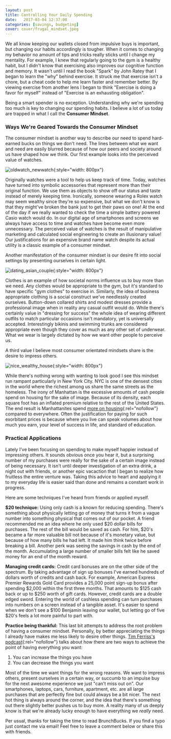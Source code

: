 ```yaml
---
layout: post
title: Controlling Your Daily Spending
date:   2017-03-04 12:37:00
categories: [savings, budgeting]
cover: cover/frugal_mindset.jpeg
---
```

We all know keeping our wallets closed from impulsive buys is important, but changing our habits accordingly is tougher. When it comes to changing my behavior no amount of tips and tricks really sticks until I change my mentality. For example, I knew that regularly going to the gym is a healthy habit, but I didn't know that exercising also improves our cognitive function and memory. It wasn't until I read the book "Spark" by John Ratey that I began to learn the "why" behind exercise. It struck me that exercise isn't a chore, but a cheat code to help me learn faster and remember better. By viewing exercise from another lens I began to think "Exercise is doing a favor for myself" instead of "Exercise is an exhausting obligation".

Being a smart spender is no exception. Understanding why we're spending too much is key to changing our spending habits. I believe a lot of us today are trapped in what I call the **Consumer Mindset**.

### Ways We're Geared Towards the Consumer Mindset
The consumer mindset is another way to describe our need to spend hard-earned bucks on things we don't need. The lines between what we want and need are easily blurred because of how our peers and society around us have shaped how we think. Our first example looks into the perceived value of watches.

![oldwatch_newwatch](/assets/blog/oldwatch_newwatch.jpg){:style="width: 800px"}

Originally watches were a tool to help us keep track of time. Today, watches have turned into symbolic accessories that represent more than their original function. We use them as objects to show off our status and taste instead of merely keeping time. Ironically, someone wearing a Rolex watch may seem wealthy since they're so expensive, but what we don't know is that they might've broken the bank just to get their paws on one! At the end of the day if we really wanted to check the time a simple battery powered Casio watch would do. In our digital age of smartphones and screens we always have access to time and watches have become even more unnecessary. The perceived value of watches is the result of manipulative marketing and calculated social engineering to create an illusionary value! Our justifications for an expensive brand name watch despite its actual utility is a classic example of a consumer mindset.

Another manifestation of the consumer mindset is our desire fit into social settings by presenting ourselves in certain light. 

![dating_asian_couple](/assets/blog/dating_asian_couple.jpeg){:style="width: 800px"}

Clothes is an example of how societal norms influence us to buy more than we need. Any clothes would be appropriate to the gym, but it's standard to have specific "gym clothes" to exercise in. Similarly, the idea of business appropriate clothing is a social construct we've needlessly created ourselves. Button-down collared shirts and modest dresses provide a professional image when in reality any casual outfit would do. While there's certainly value in "dressing for success" the whole idea of wearing different outfits to match particular occasions isn't mandatory, yet is universally accepted. Interestingly bikinis and swimming trunks are considered appropriate even though they cover as much as any other set of underwear. What we wear is largely dictated by how we want other people to perceive us.

A third value I believe most consumer orientated mindsets share is the desire to impress others.

![nice_wealthy_house](/assets/blog/nice_wealthy_house.jpg){:style="width: 800px"}

While there's nothing wrong with wanting to look good I see this mindset run rampant particularly in New York City. NYC is one of the densest cities in the world where the richest among us share the same streets as the homeless. The irony of Manhattan is the excessive amounts of cash people spend on housing for the sake of image. Because of its density, each square foot has an inflated premium relative to the rest of the United States. The end result is Manhattanites spend [more on housing](https://www.cnbc.com/2016/01/04/manhattan-real-estate-prices-shatter-records.html){:rel="nofollow"} compared to everywhere. Often the justification for paying for such exorbitant prices is because where you live can speak volumes about how much you earn, your level of success in life, and standard of education.

### Practical Applications
Lately I've been focusing on spending to make myself happier instead of impressing others. It sounds obvious once you hear it, but a surprising number of my purchases were really for the sake of a certain image instead of being necessary. It isn't until deeper investigation of an extra drink, a night out with friends, or another epic vacaction that I began to realize how fruitless the entire venture was. Taking this advice to heart and applying it to my everyday life is easier said than done and remains a constant work in progress.

Here are some techniques I've heard from friends or applied myself.

**$20 technique:**
Using only cash is a known for reducing spending. There's something about physically letting go of money that turns it from a vague number into something physical that comes out of our pocket. A friend recommended me an idea where he only used $20 dollar bills for purchases. The rest of the bill would be saved as cash. For him, $20's became a far more valuable bill not because of it's monetary value, but because of how many bills he had left. It made him think twice before breaking a bill. Another perk was seeing the savings in cash by the end of the month. Accumulating a large number of smaller bills felt like he saved money for an end of the month reward.

**Managing credit cards:**
Credit card bonuses are on the other side of the spectrum. By taking advantage of sign up bonuses I've earned hundreds of dollars worth of credits and cash back. For example, American Express Premier Rewards Gold Card provides a 25,000 point sign-up bonus after spending $2,000 within the first three months. That amounts to $125 cash back or up to $250 worth of gift cards. However, credit cards are a double edged sword. Entering the world of cashless spending can turn purchases into numbers on a screen instead of a tangible asset. It's easier to spend when we don't see a $100 Benjamin leaving our wallet, but letting go of five $20's feels a lot more painful to part with.

**Practice being thankful:**
This last bit attempts to address the root problem of having a consumer mindset. Personally, by better appreciating the things I already have makes me less likely to desire other things. [Tim Ferriss's podcast](http://tim.blog/2014/05/06/the-tim-ferriss-podcast-episode-4-ryan-holiday/){:rel="nofollow"} talks about how there are two ways to achieve the point of having everything you want:
  1. You can increase the things you have
  2. You can decrease the things you want

Most of the time we want things for the wrong reasons. We want to impress others, present ourselves in a certain way, or succumb to an impulse buy for the next awesome experience we just "can't miss out on". Our smartphones, laptops, cars, furniture, apartment, etc. are all large purchases that are perfectly fine but could always be a bit nicer. The next hot thing is always around the corner, and the idea that there's something out there slightly better pushes us to buy more. A reality many of us deeply know is that we're already lucky enough to have everything we *really* need.

Per usual, thanks for taking the time to read BrunchBucks. If you find a typo just contact me via email! Feel free to leave a comment below or share this with friends.
